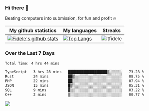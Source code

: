 ### Hi there 👋
<p>Beating computers into submission, for fun and profit 🔥</p>

|My github statistics|My languages|Streaks|
|-|-|-|
|[![Fidele's github stats](https://github-readme-stats.vercel.app/api?username=itfidele&count_private=true&show_icons=true&theme=dark&hide_title=true)](https://github.com/itfidele)|[![Top Langs](https://github-readme-stats.vercel.app/api/top-langs/?username=itfidele&show_icons=true&langs_count=8&theme=dark&layout=compact&hide_title=true)](https://github.com/itfidele)|![itfidele](https://github-readme-streak-stats.herokuapp.com/?user=itfidele&theme=dark)

### Over the Last 7 Days
<!--START_SECTION:waka-->

```txt
Total Time: 4 hrs 44 mins

TypeScript   3 hrs 28 mins   ██████████████████▒░░░░░░   73.28 %
Rust         24 mins         ██▒░░░░░░░░░░░░░░░░░░░░░░   08.75 %
PHP          22 mins         ██░░░░░░░░░░░░░░░░░░░░░░░   07.94 %
JSON         15 mins         █▒░░░░░░░░░░░░░░░░░░░░░░░   05.31 %
SQL          9 mins          ▓░░░░░░░░░░░░░░░░░░░░░░░░   03.22 %
C++          2 mins          ▒░░░░░░░░░░░░░░░░░░░░░░░░   00.77 %
```

<!--END_SECTION:waka-->



![](https://komarev.com/ghpvc/?username=itfidele)
